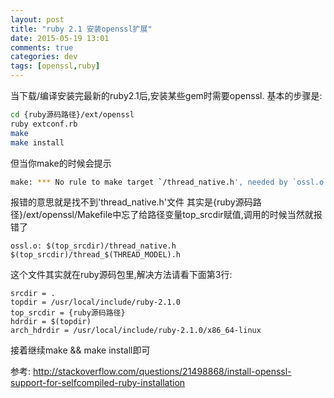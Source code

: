 ```yaml
---
layout: post
title: "ruby 2.1 安装openssl扩展"
date: 2015-05-19 13:01
comments: true
categories: dev
tags: [openssl,ruby]
---
```


当下载/编译安装完最新的ruby2.1后,安装某些gem时需要openssl.
基本的步骤是:

```bash
cd {ruby源码路径}/ext/openssl
ruby extconf.rb
make
make install
```

但当你make的时候会提示

```bash
make: *** No rule to make target `/thread_native.h', needed by `ossl.o'.  Stop.
```

报错的意思就是找不到'thread_native.h'文件
其实是{ruby源码路径}/ext/openssl/Makefile中忘了给路径变量top_srcdir赋值,调用的时候当然就报错了

```
ossl.o: $(top_srcdir)/thread_native.h $(top_srcdir)/thread_$(THREAD_MODEL).h
```

这个文件其实就在ruby源码包里,解决方法请看下面第3行:

```
srcdir = .
topdir = /usr/local/include/ruby-2.1.0
top_srcdir = {ruby源码路径}
hdrdir = $(topdir)
arch_hdrdir = /usr/local/include/ruby-2.1.0/x86_64-linux
```

接着继续make && make install即可

参考: http://stackoverflow.com/questions/21498868/install-openssl-support-for-selfcompiled-ruby-installation